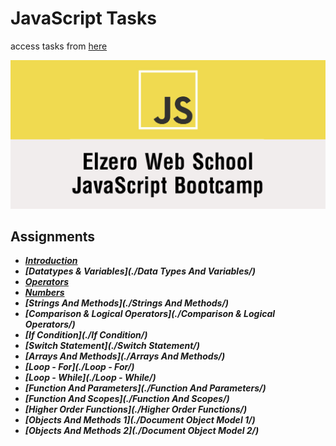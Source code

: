 # JavaScript Tasks

access tasks from [here](https://elzero.org/category/assignments/javascript-bootcamp-assignments/#google_vignette)

![img](../Pic/Elzero.png)  

## Assignments

- ***[Introduction](./Introduction/)***
- ***[Datatypes & Variables](./Data Types And Variables/)***
- ***[Operators](./Operators/)***
- ***[Numbers](./Numbers/)***
- ***[Strings And Methods](./Strings And Methods/)***
- ***[Comparison & Logical Operators](./Comparison & Logical Operators/)***
- ***[If Condition](./If Condition/)***
- ***[Switch Statement](./Switch Statement/)***
- ***[Arrays And Methods](./Arrays And Methods/)***
- ***[Loop - For](./Loop - For/)***
- ***[Loop - While](./Loop - While/)***
- ***[Function And Parameters](./Function And Parameters/)***
- ***[Function And Scopes](./Function And Scopes/)***
- ***[Higher Order Functions](./Higher Order Functions/)***
- ***[Objects And Methods 1](./Document Object Model 1/)***
- ***[Objects And Methods 2](./Document Object Model 2/)***

